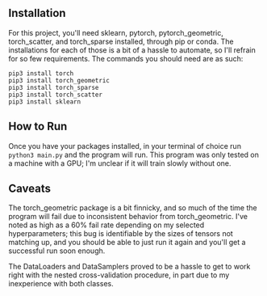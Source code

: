 ## Installation

For this project, you'll need sklearn, pytorch, pytorch_geometric, torch_scatter, and torch_sparse installed, through pip or conda. The installations for each of those is a bit of a hassle to automate, so I'll refrain for so few requirements. The commands you should need are as such:

```
pip3 install torch
pip3 install torch_geometric
pip3 install torch_sparse
pip3 install torch_scatter
pip3 install sklearn
```

## How to Run

Once you have your packages installed, in your terminal of choice run `python3 main.py` and the program will run. This program was only tested on a machine with a GPU; I'm unclear if it will train slowly without one.


## Caveats

The torch_geometric package is a bit finnicky, and so much of the time the program will fail due to inconsistent behavior from torch_geometric. I've noted as high as a 60% fail rate depending on my selected hyperparameters; this bug is identifiable by the sizes of tensors not matching up, and you should be able to just run it again and you'll get a successful run soon enough.

The DataLoaders and DataSamplers proved to be a hassle to get to work right with the nested cross-validation procedure, in part due to my inexperience with both classes.

